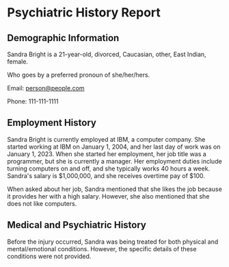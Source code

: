 # Psychiatric History Report
## Demographic Information

Sandra Bright is a 21-year-old, divorced, Caucasian, other, East Indian, female.

Who goes by a preferred pronoun of she/her/hers.

Email: person@people.com

Phone: 111-111-1111
## Employment History

Sandra Bright is currently employed at IBM, a computer company. She started working at IBM on January 1, 2004, and her last day of work was on January 1, 2023. When she started her employment, her job title was a programmer, but she is currently a manager. Her employment duties include turning computers on and off, and she typically works 40 hours a week. Sandra's salary is $1,000,000, and she receives overtime pay of $100. 

When asked about her job, Sandra mentioned that she likes the job because it provides her with a high salary. However, she also mentioned that she does not like computers. 

## Medical and Psychiatric History

Before the injury occurred, Sandra was being treated for both physical and mental/emotional conditions. However, the specific details of these conditions were not provided.